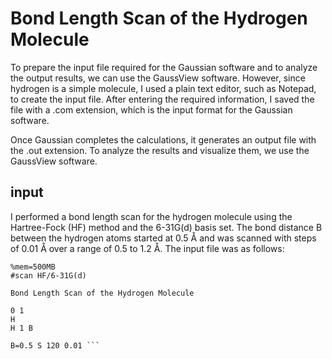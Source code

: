 # Bond Length Scan of the Hydrogen Molecule

To prepare the input file required for the Gaussian software and to analyze the output results, we can use the GaussView software. However, since hydrogen is a simple molecule, I used a plain text editor, such as Notepad, to create the input file. After entering the required information, I saved the file with a .com extension, which is the input format for the Gaussian software.

Once Gaussian completes the calculations, it generates an output file with the .out extension. To analyze the results and visualize them, we use the GaussView software.
## input
I performed a bond length scan for the hydrogen molecule using the Hartree-Fock (HF) method and the 6-31G(d) basis set. The bond distance B between the hydrogen atoms started at 0.5 Å and was scanned with steps of 0.01 Å over a range of 0.5 to 1.2 Å. The input file was as follows:
```
%mem=500MB
#scan HF/6-31G(d)

Bond Length Scan of the Hydrogen Molecule

0 1
H
H 1 B

B=0.5 S 120 0.01 ```
